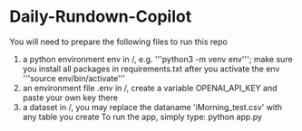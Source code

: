 # Daily-Rundown-Copilot

You will need to prepare the following files to run this repo
1. a python environment env in /, e.g. '''python3 -m venv env'''; make sure you install all packages in requirements.txt after you activate the env '''source env/bin/activate'''
2. an environment file .env in /, create a variable OPENAI_API_KEY and paste your own key there
3. a dataset in /, you may replace the dataname 'iMorning_test.csv' with any table you create
To run the app, simply type: python app.py
